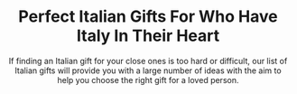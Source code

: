 ---
layout: post
title: Perfect Italian Gifts For Who Have Italy In Their Heart
subtitle: If finding an Italian gift for your close ones is too hard or difficult,  our list of Italian gifts will provide you with a large number of ideas with the aim to help you choose the right gift for a loved person.
header-img: "img/post/2023/09/copied/medium_italian_gifts_b2ab1b1aa0.png"
header-style: text
permalink: "/italian-gifts/"
catalog: true
tags:
  - Recipients 
  - Men
--- 